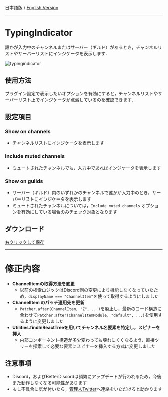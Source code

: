 日本語版 / [English Version](https://github.com/Atamol/BetterDiscordStuff/blob/master/Plugins/TypingIndicator/README.en.md)

---

# TypingIndicator
誰かが入力中のチャンネルまたはサーバー（ギルド）があるとき，チャンネルリストやサーバーリストにインジケータを表示します．

![typingindicator](https://user-images.githubusercontent.com/42084688/123513299-c4c5e080-d68c-11eb-8021-f68e755561cd.gif)

## 使用方法
プラグイン設定で表示したいオプションを有効にすると，チャンネルリストやサーバーリスト上でインジケータが点滅しているのを確認できます．

## 設定項目

### Show on channels
- チャンネルリストにインジケータを表示します

### Include muted channels
- ミュートされたチャンネルでも，入力中であればインジケータを表示します

### Show on guilds
- サーバー（ギルド）内のいずれかのチャンネルで誰かが入力中のとき，サーバーリストにインジケータを表示します
- ミュートされたチャンネルについては，`Include muted channels` オプションを有効にしている場合のみチェック対象となります


## ダウンロード
[右クリックして保存](https://raw.githubusercontent.com/Atamol/BetterDiscordStuff/master/Plugins/TypingIndicator/TypingIndicator.plugin.js)

---

# 修正内容

- **ChannelItemの取得方法を変更**
  - 以前の検索ロジックはDiscord側の変更により機能しなくなっていたため，`displayName === "ChannelItem"`を使って取得するようにしました
- **ChannelItem のパッチ適用先を更新**
  - `Patcher.after(ChannelItem, "Z", ...)`を廃止し，最新のコード構造に合わせて`Patcher.after(ChannelItemModule, "default", ...)`を使用するように変更しました
- **Utilities.findInReactTreeを用いてチャンネル名要素を特定し，スピナーを挿入**
  - 内部コンポーネント構造が多少変わっても壊れにくくなるよう，直接ツリーを探索して必要な要素にスピナーを挿入する方式に変更しました

## 注意事項

- Discord，およびBetterDiscordは頻繁にアップデートが行われるため，今後また動作しなくなる可能性があります
- もし不具合に気が付いたら，[管理人Twitter](https://x.com/Atamol_rc)へ連絡をいただけると助かります
